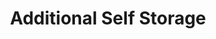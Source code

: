 ---
title: "Additional Self Storage"
url: /vancouver/additional-self-storage-northeast-117th-avenue/
shop: storage rental
---
